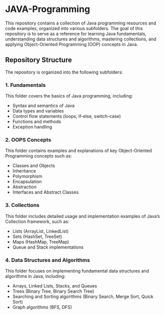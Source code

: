 # JAVA-Programming

This repository contains a collection of Java programming resources and code examples, organized into various subfolders. The goal of this repository is to serve as a reference for learning Java fundamentals, understanding data structures and algorithms, mastering collections, and applying Object-Oriented Programming (OOP) concepts in Java.

## Repository Structure

The repository is organized into the following subfolders:

### 1. **Fundamentals**
   This folder covers the basics of Java programming, including:
   - Syntax and semantics of Java
   - Data types and variables
   - Control flow statements (loops, if-else, switch-case)
   - Functions and methods
   - Exception handling

### 2. **OOPS Concepts**
   This folder contains examples and explanations of key Object-Oriented Programming concepts such as:
   - Classes and Objects
   - Inheritance
   - Polymorphism
   - Encapsulation
   - Abstraction
   - Interfaces and Abstract Classes

### 3. **Collections**
   This folder includes detailed usage and implementation examples of Java’s Collection framework, such as:
   - Lists (ArrayList, LinkedList)
   - Sets (HashSet, TreeSet)
   - Maps (HashMap, TreeMap)
   - Queue and Stack implementations

### 4. **Data Structures and Algorithms**
   This folder focuses on implementing fundamental data structures and algorithms in Java, including:
   - Arrays, Linked Lists, Stacks, and Queues
   - Trees (Binary Tree, Binary Search Tree)
   - Searching and Sorting algorithms (Binary Search, Merge Sort, Quick Sort)
   - Graph algorithms (BFS, DFS)



